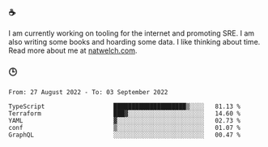 ### ☕

I am currently working on tooling for the internet and promoting SRE. I am also writing some books and hoarding some data. I like thinking about time. Read more about me at [natwelch.com](https://natwelch.com).

### 🕒

<!--START_SECTION:waka-->

```text
From: 27 August 2022 - To: 03 September 2022

TypeScript                   ████████████████████▒░░░░   81.13 %
Terraform                    ███▓░░░░░░░░░░░░░░░░░░░░░   14.60 %
YAML                         ▓░░░░░░░░░░░░░░░░░░░░░░░░   02.73 %
conf                         ▒░░░░░░░░░░░░░░░░░░░░░░░░   01.07 %
GraphQL                      ░░░░░░░░░░░░░░░░░░░░░░░░░   00.47 %
```

<!--END_SECTION:waka-->
